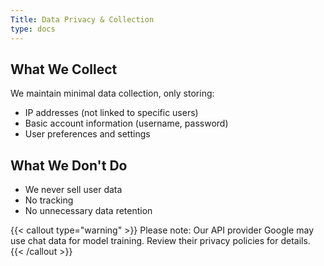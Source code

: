 ```yaml
---
Title: Data Privacy & Collection
type: docs
---
```

## What We Collect
We maintain minimal data collection, only storing:
- IP addresses (not linked to specific users)
- Basic account information (username, password)
- User preferences and settings

## What We Don't Do
- We never sell user data
- No tracking
- No unnecessary data retention

{{< callout type="warning" >}}
Please note: Our API provider Google may use chat data for model training. Review their privacy policies for details.
{{< /callout >}}
